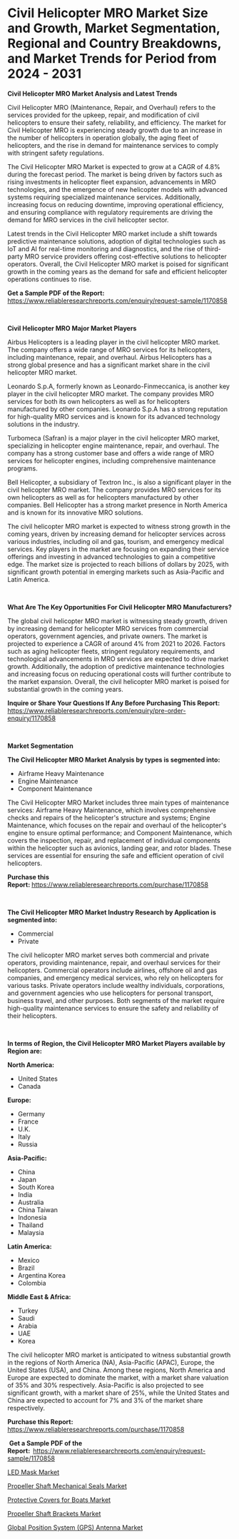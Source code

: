 <p><h1>Civil Helicopter MRO Market Size and Growth, Market Segmentation, Regional and Country Breakdowns, and Market Trends for Period from 2024 -  2031</h1></p><p><strong>Civil Helicopter MRO Market Analysis and Latest Trends</strong></p>
<p><p>Civil Helicopter MRO (Maintenance, Repair, and Overhaul) refers to the services provided for the upkeep, repair, and modification of civil helicopters to ensure their safety, reliability, and efficiency. The market for Civil Helicopter MRO is experiencing steady growth due to an increase in the number of helicopters in operation globally, the aging fleet of helicopters, and the rise in demand for maintenance services to comply with stringent safety regulations.</p><p>The Civil Helicopter MRO Market is expected to grow at a CAGR of 4.8% during the forecast period. The market is being driven by factors such as rising investments in helicopter fleet expansion, advancements in MRO technologies, and the emergence of new helicopter models with advanced systems requiring specialized maintenance services. Additionally, increasing focus on reducing downtime, improving operational efficiency, and ensuring compliance with regulatory requirements are driving the demand for MRO services in the civil helicopter sector.</p><p>Latest trends in the Civil Helicopter MRO market include a shift towards predictive maintenance solutions, adoption of digital technologies such as IoT and AI for real-time monitoring and diagnostics, and the rise of third-party MRO service providers offering cost-effective solutions to helicopter operators. Overall, the Civil Helicopter MRO market is poised for significant growth in the coming years as the demand for safe and efficient helicopter operations continues to rise.</p></p>
<p><strong>Get a Sample PDF of the Report:&nbsp;</strong> <a href="https://www.reliableresearchreports.com/enquiry/request-sample/1170858">https://www.reliableresearchreports.com/enquiry/request-sample/1170858</a></p>
<p>&nbsp;</p>
<p><strong>Civil Helicopter MRO Major Market Players</strong></p>
<p><p>Airbus Helicopters is a leading player in the civil helicopter MRO market. The company offers a wide range of MRO services for its helicopters, including maintenance, repair, and overhaul. Airbus Helicopters has a strong global presence and has a significant market share in the civil helicopter MRO market.</p><p>Leonardo S.p.A, formerly known as Leonardo-Finmeccanica, is another key player in the civil helicopter MRO market. The company provides MRO services for both its own helicopters as well as for helicopters manufactured by other companies. Leonardo S.p.A has a strong reputation for high-quality MRO services and is known for its advanced technology solutions in the industry.</p><p>Turbomeca (Safran) is a major player in the civil helicopter MRO market, specializing in helicopter engine maintenance, repair, and overhaul. The company has a strong customer base and offers a wide range of MRO services for helicopter engines, including comprehensive maintenance programs.</p><p>Bell Helicopter, a subsidiary of Textron Inc., is also a significant player in the civil helicopter MRO market. The company provides MRO services for its own helicopters as well as for helicopters manufactured by other companies. Bell Helicopter has a strong market presence in North America and is known for its innovative MRO solutions.</p><p>The civil helicopter MRO market is expected to witness strong growth in the coming years, driven by increasing demand for helicopter services across various industries, including oil and gas, tourism, and emergency medical services. Key players in the market are focusing on expanding their service offerings and investing in advanced technologies to gain a competitive edge. The market size is projected to reach billions of dollars by 2025, with significant growth potential in emerging markets such as Asia-Pacific and Latin America.</p></p>
<p>&nbsp;</p>
<p><strong>What Are The Key Opportunities For Civil Helicopter MRO Manufacturers?</strong></p>
<p><p>The global civil helicopter MRO market is witnessing steady growth, driven by increasing demand for helicopter MRO services from commercial operators, government agencies, and private owners. The market is projected to experience a CAGR of around 4% from 2021 to 2026. Factors such as aging helicopter fleets, stringent regulatory requirements, and technological advancements in MRO services are expected to drive market growth. Additionally, the adoption of predictive maintenance technologies and increasing focus on reducing operational costs will further contribute to the market expansion. Overall, the civil helicopter MRO market is poised for substantial growth in the coming years.</p></p>
<p><strong>Inquire or Share Your Questions If Any Before Purchasing This Report:</strong> <a href="https://www.reliableresearchreports.com/enquiry/pre-order-enquiry/1170858">https://www.reliableresearchreports.com/enquiry/pre-order-enquiry/1170858</a></p>
<p>&nbsp;</p>
<p><strong>Market Segmentation</strong></p>
<p><strong>The Civil Helicopter MRO Market Analysis by types is segmented into:</strong></p>
<p><ul><li>Airframe Heavy Maintenance</li><li>Engine Maintenance</li><li>Component Maintenance</li></ul></p>
<p><p>The Civil Helicopter MRO Market includes three main types of maintenance services: Airframe Heavy Maintenance, which involves comprehensive checks and repairs of the helicopter's structure and systems; Engine Maintenance, which focuses on the repair and overhaul of the helicopter's engine to ensure optimal performance; and Component Maintenance, which covers the inspection, repair, and replacement of individual components within the helicopter such as avionics, landing gear, and rotor blades. These services are essential for ensuring the safe and efficient operation of civil helicopters.</p></p>
<p><strong>Purchase this Report:&nbsp;</strong><a href="https://www.reliableresearchreports.com/purchase/1170858">https://www.reliableresearchreports.com/purchase/1170858</a></p>
<p>&nbsp;</p>
<p><strong>The Civil Helicopter MRO Market Industry Research by Application is segmented into:</strong></p>
<p><ul><li>Commercial</li><li>Private</li></ul></p>
<p><p>The civil helicopter MRO market serves both commercial and private operators, providing maintenance, repair, and overhaul services for their helicopters. Commercial operators include airlines, offshore oil and gas companies, and emergency medical services, who rely on helicopters for various tasks. Private operators include wealthy individuals, corporations, and government agencies who use helicopters for personal transport, business travel, and other purposes. Both segments of the market require high-quality maintenance services to ensure the safety and reliability of their helicopters.</p></p>
<p>&nbsp;</p>
<p><strong>In terms of Region, the Civil Helicopter MRO Market Players available by Region are:</strong></p>
<p>
    <p> <strong> North America: </strong>
        <ul>
            <li>United States</li>
            <li>Canada</li>
        </ul>
        </p> 
    <p> <strong> Europe: </strong>
        <ul>
            <li>Germany</li>
            <li>France</li>
            <li>U.K.</li>
            <li>Italy</li>
            <li>Russia</li>
        </ul>
        </p> 
    <p> <strong> Asia-Pacific: </strong>
        <ul>
            <li>China</li>
            <li>Japan</li>
            <li>South Korea</li>
            <li>India</li>
            <li>Australia</li>
            <li>China Taiwan</li>
            <li>Indonesia</li>
            <li>Thailand</li>
            <li>Malaysia</li>
        </ul>
        </p> 
    <p> <strong> Latin America: </strong>
        <ul>
            <li>Mexico</li>
            <li>Brazil</li>
            <li>Argentina Korea</li>
            <li>Colombia</li>
        </ul>
        </p> 
    <p> <strong> Middle East & Africa: </strong>
        <ul>
            <li>Turkey</li>
            <li>Saudi</li>
            <li>Arabia</li>
            <li>UAE</li>
            <li>Korea</li>
        </ul>
    </p>
    </p>
<p><p>The civil helicopter MRO market is anticipated to witness substantial growth in the regions of North America (NA), Asia-Pacific (APAC), Europe, the United States (USA), and China. Among these regions, North America and Europe are expected to dominate the market, with a market share valuation of 35% and 30% respectively. Asia-Pacific is also projected to see significant growth, with a market share of 25%, while the United States and China are expected to account for 7% and 3% of the market share respectively.</p></p>
<p><strong>Purchase this Report: </strong><a href="https://www.reliableresearchreports.com/purchase/1170858">https://www.reliableresearchreports.com/purchase/1170858</a></p>
<p>&nbsp;<strong>Get a Sample PDF of the Report:&nbsp;&nbsp;</strong><a href="https://www.reliableresearchreports.com/enquiry/request-sample/1170858">https://www.reliableresearchreports.com/enquiry/request-sample/1170858</a></p>
<p><strong></strong></p>
<p><p><a href="https://view.publitas.com/reportprime-1/led-mask-market-research-report-unlocks-analysis-on-the-market-financial-status-market-size-and-market-revenue-upto-2031/">LED Mask Market</a></p><p><a href="https://invited-way-688.notion.site/Propeller-Shaft-Mechanical-Seals-Market-Size-Furnishes-Valuable-Information-Encompassing-Market-Shar-e7cf727f89b04db5841be502c615f272">Propeller Shaft Mechanical Seals Market</a></p><p><a href="https://mire-aunt-385.notion.site/Protective-Covers-for-Boats-Market-Size-Focuses-on-Market-Dynamics-In-Depth-Analysis-and-Future-Pro-c6da99ded6e84f7199669e98de06b85d">Protective Covers for Boats Market</a></p><p><a href="https://butternut-bug-553.notion.site/Propeller-Shaft-Brackets-Market-Research-Report-The-Key-To-Successful-Business-Strategy-Forecasted--73c061fbf0cd4e57ae6feaf33198453a">Propeller Shaft Brackets Market</a></p><p><a href="https://view.publitas.com/reportprime-1/global-position-system-gps-antenna-market-provides-a-comprehensive-analysis-including-a-macro-overview-of-the-market-as-well-as-micro-details-such-as-market-size-and-competitive-landscape/">Global Position System (GPS) Antenna Market</a></p></p>